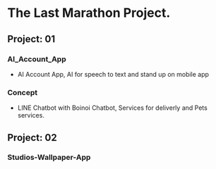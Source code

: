 # The Last Marathon Project.
## Project: 01 
 ### AI_Account_App 
* AI Account App, AI for speech to text and stand up on mobile app

 ### Concept 
* LINE Chatbot with Boinoi Chatbot, Services for deliverly and Pets services.

## Project: 02 
 ### Studios-Wallpaper-App
